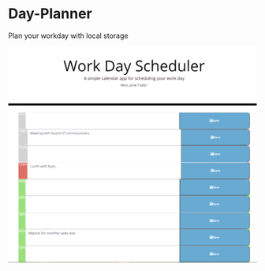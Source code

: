 # Day-Planner
Plan your workday with local storage

![Landing page showing start button.](./Assets/Workday.PNG)
